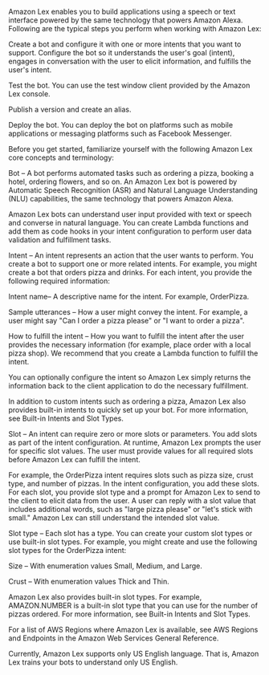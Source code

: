 Amazon Lex enables you to build applications using a speech or text interface powered by the same technology that powers Amazon Alexa. Following are the typical steps you perform when working with Amazon Lex:

Create a bot and configure it with one or more intents that you want to support. Configure the bot so it understands the user's goal (intent), engages in conversation with the user to elicit information, and fulfills the user's intent.

Test the bot. You can use the test window client provided by the Amazon Lex console.

Publish a version and create an alias.

Deploy the bot. You can deploy the bot on platforms such as mobile applications or messaging platforms such as Facebook Messenger.

Before you get started, familiarize yourself with the following Amazon Lex core concepts and terminology:

Bot – A bot performs automated tasks such as ordering a pizza, booking a hotel, ordering flowers, and so on. An Amazon Lex bot is powered by Automatic Speech Recognition (ASR) and Natural Language Understanding (NLU) capabilities, the same technology that powers Amazon Alexa.

 

Amazon Lex bots can understand user input provided with text or speech and converse in natural language. You can create Lambda functions and add them as code hooks in your intent configuration to perform user data validation and fulfillment tasks.

 

Intent – An intent represents an action that the user wants to perform. You create a bot to support one or more related intents. For example, you might create a bot that orders pizza and drinks. For each intent, you provide the following required information:

 

Intent name– A descriptive name for the intent. For example, OrderPizza.

Sample utterances – How a user might convey the intent. For example, a user might say "Can I order a pizza please" or "I want to order a pizza".

How to fulfill the intent – How you want to fulfill the intent after the user provides the necessary information (for example, place order with a local pizza shop). We recommend that you create a Lambda function to fulfill the intent.

 

You can optionally configure the intent so Amazon Lex simply returns the information back to the client application to do the necessary fulfillment.

 

In addition to custom intents such as ordering a pizza, Amazon Lex also provides built-in intents to quickly set up your bot. For more information, see Built-in Intents and Slot Types.

 

Slot – An intent can require zero or more slots or parameters. You add slots as part of the intent configuration. At runtime, Amazon Lex prompts the user for specific slot values. The user must provide values for all required slots before Amazon Lex can fulfill the intent.

 

For example, the OrderPizza intent requires slots such as pizza size, crust type, and number of pizzas. In the intent configuration, you add these slots. For each slot, you provide slot type and a prompt for Amazon Lex to send to the client to elicit data from the user. A user can reply with a slot value that includes additional words, such as "large pizza please" or "let's stick with small." Amazon Lex can still understand the intended slot value.

 

Slot type – Each slot has a type. You can create your custom slot types or use built-in slot types. For example, you might create and use the following slot types for the OrderPizza intent:

 

Size – With enumeration values Small, Medium, and Large.

Crust – With enumeration values Thick and Thin.

 

Amazon Lex also provides built-in slot types. For example, AMAZON.NUMBER is a built-in slot type that you can use for the number of pizzas ordered. For more information, see Built-in Intents and Slot Types.

For a list of AWS Regions where Amazon Lex is available, see AWS Regions and Endpoints in the Amazon Web Services General Reference.

Currently, Amazon Lex supports only US English language. That is, Amazon Lex trains your bots to understand only US English.
